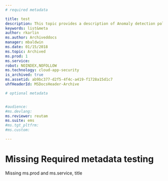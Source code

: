```yaml
---
# required metadata

title: test
description: This topic provides a description of Anomaly detection policies and provides reference informati on about the building blocks of an anomaly detection policy.
keywords: list&meta
author: rkarlin
ms.author: Archiveddocs
manager: mbaldwin
ms.date: 01/15/2018
ms.topic: Archived
ms.prod: 1
ms.service: 
robot: NOINDEX,NOFOLLOW
ms.technology: cloud-app-security
is_archived: true
ms.assetid: ab9bc377-d2f5-4f4c-a419-f1728a15d1c7
uhfHeaderId: MSDocsHeader-Archive

# optional metadata


#audience:
#ms.devlang:
ms.reviewer: reutam
ms.suite: ems
#ms.tgt_pltfrm:
#ms.custom:

---
```


# Missing Required metadata testing

Missing ms.prod and ms.service, title
	



